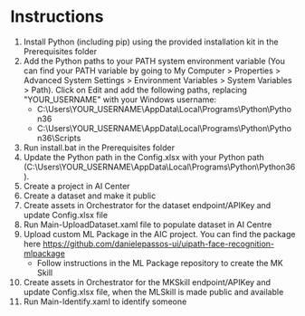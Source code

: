 # Instructions

1. Install Python (including pip) using the provided installation kit in the Prerequisites folder
2. Add the Python paths to your PATH system environment variable (You can find your PATH variable by going to My Computer > Properties > Advanced System Settings > Environment Variables > System Variables > Path). Click on Edit and add the following paths, replacing "YOUR_USERNAME" with your Windows username:
    - C:\Users\YOUR_USERNAME\AppData\Local\Programs\Python\Python36
    - C:\Users\YOUR_USERNAME\AppData\Local\Programs\Python\Python36\Scripts
3. Run install.bat in the Prerequisites folder
4. Update the Python path in the Config.xlsx with your Python path (C:\Users\YOUR_USERNAME\AppData\Local\Programs\Python\Python36).
5. Create a project in AI Center
6. Create a dataset and make it public
7. Create assets in Orchestrator for the dataset endpoint/APIKey and update Config.xlsx file
8. Run Main-UploadDataset.xaml file to populate dataset in AI Centre
7. Upload custom ML Package in the AIC project. You can find the package here https://github.com/danielepassos-ui/uipath-face-recognition-mlpackage
    - Follow instructions in the ML Package repository to create the MK Skill
8. Create assets in Orchestrator for the MKSkill endpoint/APIKey and update Config.xlsx file, when the MLSkill is made public and available
9. Run Main-Identify.xaml to identify someone
